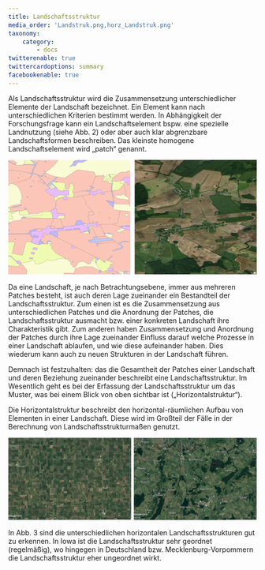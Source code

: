 ```yaml
---
title: Landschaftsstruktur
media_order: 'Landstruk.png,horz_Landstruk.png'
taxonomy:
    category:
        - docs
twitterenable: true
twittercardoptions: summary
facebookenable: true
---
```


Als Landschaftsstruktur wird die Zusammensetzung unterschiedlicher Elemente der Landschaft bezeichnet. Ein Element kann nach unterschiedlichen Kriterien bestimmt werden. In Abhängigkeit der Forschungsfrage kann ein Landschaftselement bspw. eine spezielle Landnutzung (siehe Abb. 2) oder aber auch klar abgrenzbare Landschaftsformen beschreiben. Das kleinste homogene Landschaftselement wird „patch“ genannt.

![Landnutzung_MV](Landstruk.png?lightbox=800&classes=caption "Abb. 2: Landnutzung in MV (Quellen: Vektordaten links - Openstreetmap 2018  (CC BY-SA);  Orthophoto rechts – Copyright © 2017 Esri und dessen Lizenzgeber)")

Da eine Landschaft, je nach Betrachtungsebene, immer aus mehreren Patches besteht, ist auch deren Lage zueinander ein Bestandteil der Landschaftsstruktur. Zum einen ist es die Zusammensetzung aus unterschiedlichen Patches und die Anordnung der Patches, die Landschaftsstruktur ausmacht bzw. einer konkreten Landschaft ihre Charakteristik gibt. Zum anderen haben Zusammensetzung und Anordnung der Patches durch ihre Lage zueinander Einfluss darauf welche Prozesse in einer Landschaft ablaufen, und wie diese  aufeinander haben. Dies wiederum kann auch zu neuen  Strukturen in der Landschaft führen. 

Demnach ist festzuhalten: das die Gesamtheit der Patches einer Landschaft und deren Beziehung zueinander beschreibt eine Landschaftsstruktur. 
Im Wesentlich geht es bei der Erfassung der Landschaftsstruktur um das Muster, was bei einem Blick von oben sichtbar ist („Horizontalstruktur“).

Die Horizontalstruktur beschreibt den horizontal-räumlichen Aufbau von Elementen in einer Landschaft. Diese wird im Großteil der Fälle in der Berechnung von Landschaftsstrukturmaßen genutzt.

![Horizontalstruktur](horz_Landstruk.png?lightbox=800&classes=caption "Abb. 3: Horizontalstruktur von Landschaften - Iowa links und MV rechts (Quellen: Image Landsat (CC BY)/ Copernicus (CC BY-SA 3.0 IGO); © 2018 Google; ©2009 GeoBasis-DE/BKG")

In Abb. 3 sind die unterschiedlichen horizontalen Landschaftsstrukturen gut zu erkennen. In Iowa ist die Landschaftsstruktur sehr geordnet (regelmäßig), wo hingegen in Deutschland bzw. Mecklenburg-Vorpommern die Landschaftsstruktur eher ungeordnet wirkt.